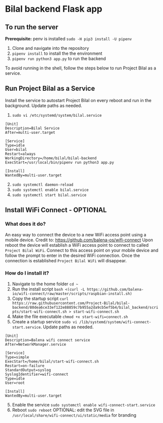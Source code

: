 # Bilal backend Flask app #

## To run the server ##
**Prerequisite:** 
penv is installed `sudo -H pip3 install -U pipenv`

1. Clone and navigate into the repository
2. `pipenv install` to install the the environment
3. `pipenv run python3 app.py` to run the backend

To avoid running in the shell, follow the steps below to run Project Bilal as a service.

## Run Project Bilal as a Service ##
Install the service to autostart Project Bilal on every reboot and run in the background. Update paths as needed.

1. `sudo vi /etc/systemd/system/bilal.service`

```
[Unit]
Description=Bilal Service
After=multi-user.target

[Service]
Type=idle
User=bilal
Restart=always
WorkingDirectory=/home/bilal/bilal-backend
ExecStart=/usr/local/bin/pipenv run python3 app.py

[Install]
WantedBy=multi-user.target
```

2. `sudo systemctl daemon-reload`
3. `sudo systemctl enable bilal.service`
4. `sudo systemctl start bilal.service`

## Install WiFi Connect - OPTIONAL ##

### What does it do? ###
An easy way to connect the device to a new WiFi access point using a mobile device.
Credit to: https://github.com/balena-os/wifi-connect
Upon reboot the device will establish a WiFi access point to connect to called `Project Bilal WiFi`. Connect to this access point on your mobile device and follow the prompt to enter in the desired WiFi connection. Once the connection is established `Project Bilal WiFi` will disappear.

### How do I install it? ###

1. Navigate to the home folder `cd ~`
2. Run the install script `bash <(curl -L https://github.com/balena-io/wifi-connect/raw/master/scripts/raspbian-install.sh)`
3. Copy the startup script `curl https://raw.githubusercontent.com/Project-Bilal/bilal-backend/80dea6ce33ef122e88859c7b955a2da9cb5ef5b4/bilal_backend/scripts/start-wifi-connect.sh > start-wifi-connect.sh`
4. Make the file executable `chmod +x start-wifi=connect.sh`
5. Create a startup service `sudo vi /lib/systemd/system/wifi-connect-start.service`. Update paths as needed.
```
[Unit]
Description=Balena wifi connect service
After=NetworkManager.service

[Service]
Type=simple
ExecStart=/home/bilal/start-wifi-connect.sh
Restart=on-failure
StandardOutput=syslog
SyslogIdentifier=wifi-connect
Type=idle
User=root

[Install]
WantedBy=multi-user.target
```
5. Enable the service `sudo systemctl enable wifi-connect-start.service`
6. Reboot `sudo reboot`
OPTIONAL: edit the SVG file in `/usr/local/share/wifi-connect/ui/static/media` for branding
